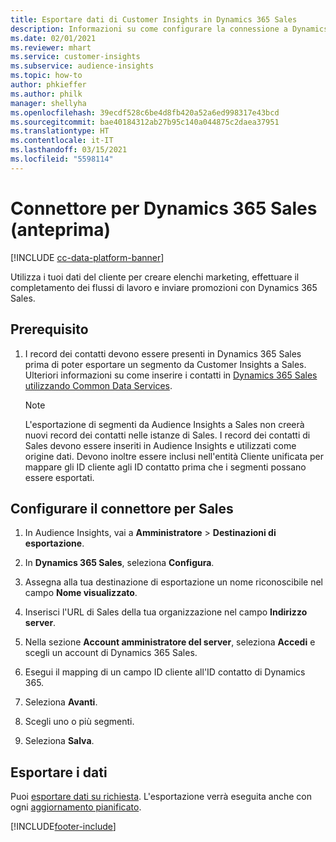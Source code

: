 ```yaml
---
title: Esportare dati di Customer Insights in Dynamics 365 Sales
description: Informazioni su come configurare la connessione a Dynamics 365 Sales.
ms.date: 02/01/2021
ms.reviewer: mhart
ms.service: customer-insights
ms.subservice: audience-insights
ms.topic: how-to
author: phkieffer
ms.author: philk
manager: shellyha
ms.openlocfilehash: 39ecdf528c6be4d8fb420a52a6ed998317e43bcd
ms.sourcegitcommit: bae40184312ab27b95c140a044875c2daea37951
ms.translationtype: HT
ms.contentlocale: it-IT
ms.lasthandoff: 03/15/2021
ms.locfileid: "5598114"
---
```

# <a name="connector-for-dynamics-365-sales-preview"></a>Connettore per Dynamics 365 Sales (anteprima)

[!INCLUDE [cc-data-platform-banner](../includes/cc-data-platform-banner.md)]

Utilizza i tuoi dati del cliente per creare elenchi marketing, effettuare il completamento dei flussi di lavoro e inviare promozioni con Dynamics 365 Sales.

## <a name="prerequisite"></a>Prerequisito

1. I record dei contatti devono essere presenti in Dynamics 365 Sales prima di poter esportare un segmento da Customer Insights a Sales. Ulteriori informazioni su come inserire i contatti in [Dynamics 365 Sales utilizzando Common Data Services](connect-power-query.md).

   > [!NOTE]
   > L'esportazione di segmenti da Audience Insights a Sales non creerà nuovi record dei contatti nelle istanze di Sales. I record dei contatti di Sales devono essere inseriti in Audience Insights e utilizzati come origine dati. Devono inoltre essere inclusi nell'entità Cliente unificata per mappare gli ID cliente agli ID contatto prima che i segmenti possano essere esportati.

## <a name="configure-the-connector-for-sales"></a>Configurare il connettore per Sales

1. In Audience Insights, vai a **Amministratore** > **Destinazioni di esportazione**.

1. In **Dynamics 365 Sales**, seleziona **Configura**.

1. Assegna alla tua destinazione di esportazione un nome riconoscibile nel campo **Nome visualizzato**.

1. Inserisci l'URL di Sales della tua organizzazione nel campo **Indirizzo server**.

1. Nella sezione **Account amministratore del server**, seleziona **Accedi** e scegli un account di Dynamics 365 Sales.

1. Esegui il mapping di un campo ID cliente all'ID contatto di Dynamics 365.

1. Seleziona **Avanti**.

1. Scegli uno o più segmenti.

1. Seleziona **Salva**.

## <a name="export-the-data"></a>Esportare i dati

Puoi [esportare dati su richiesta](export-destinations.md). L'esportazione verrà eseguita anche con ogni [aggiornamento pianificato](system.md#schedule-tab).


[!INCLUDE[footer-include](../includes/footer-banner.md)]